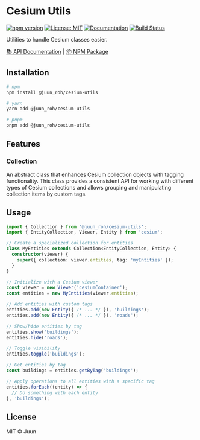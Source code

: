 # Cesium Utils

[![npm version](https://img.shields.io/npm/v/@juun_roh/cesium-utils.svg)](https://www.npmjs.com/package/@juun_roh/cesium-utils)
[![License: MIT](https://img.shields.io/badge/License-MIT-yellow.svg)](https://opensource.org/licenses/MIT)
[![Documentation](https://img.shields.io/badge/docs-typedoc-blue)](https://juunie-roh.github.io/cesium-utils/)
[![Build Status](https://img.shields.io/github/actions/workflow/status/juunie-roh/cesium-utils/npm-publish.yml)](https://github.com/juunie-roh/cesium-utils/actions)

Utilities to handle Cesium classes easier.

[📚 API Documentation](https://juunie-roh.github.io/cesium-utils/) | [📦 NPM Package](https://www.npmjs.com/package/@juun_roh/cesium-utils)

## Installation

```bash
# npm
npm install @juun_roh/cesium-utils

# yarn
yarn add @juun_roh/cesium-utils

# pnpm
pnpm add @juun_roh/cesium-utils
```

## Features

### Collection

An abstract class that enhances Cesium collection objects with tagging functionality. This class provides a consistent API for working with different types of Cesium collections and allows grouping and manipulating collection items by custom tags.

## Usage

```typescript
import { Collection } from '@juun_roh/cesium-utils';
import { EntityCollection, Viewer, Entity } from 'cesium';

// Create a specialized collection for entities
class MyEntities extends Collection<EntityCollection, Entity> {
  constructor(viewer) {
    super({ collection: viewer.entities, tag: 'myEntities' });
  }
}

// Initialize with a Cesium viewer
const viewer = new Viewer('cesiumContainer');
const entities = new MyEntities(viewer.entities);

// Add entities with custom tags
entities.add(new Entity({ /* ... */ }), 'buildings');
entities.add(new Entity({ /* ... */ }), 'roads');

// Show/hide entities by tag
entities.show('buildings');
entities.hide('roads');

// Toggle visibility
entities.toggle('buildings');

// Get entities by tag
const buildings = entities.getByTag('buildings');

// Apply operations to all entities with a specific tag
entities.forEach((entity) => {
  // Do something with each entity
}, 'buildings');
```

## License

MIT © Juun